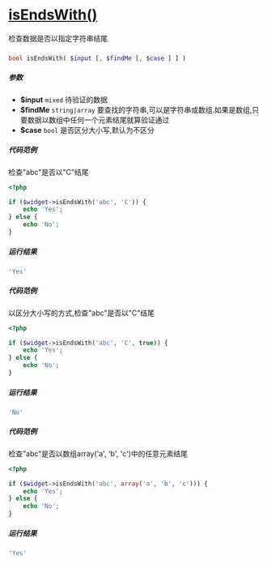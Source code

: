 [isEndsWith()](http://twinh.github.com/widget/api/isEndsWith)
=============================================================

检查数据是否以指定字符串结尾

### 
```php
bool isEndsWith( $input [, $findMe [, $case ] ] )
```

##### 参数
* **$input** `mixed` 待验证的数据
* **$findMe** `string|array` 要查找的字符串,可以是字符串或数组.如果是数组,只要数据以数组中任何一个元素结尾就算验证通过
* **$case** `bool` 是否区分大小写,默认为不区分

##### 代码范例
检查"abc"是否以"C"结尾
```php
<?php

if ($widget->isEndsWith('abc', 'C')) {
    echo 'Yes';
} else {
    echo 'No';
}
```
##### 运行结果
```php
'Yes'
```
##### 代码范例
以区分大小写的方式,检查"abc"是否以"C"结尾
```php
<?php

if ($widget->isEndsWith('abc', 'C', true)) {
    echo 'Yes';
} else {
    echo 'No';
}
```
##### 运行结果
```php
'No'
```
##### 代码范例
检查"abc"是否以数组array('a', 'b', 'c')中的任意元素结尾
```php
<?php

if ($widget->isEndsWith('abc', array('a', 'b', 'c'))) {
    echo 'Yes';
} else {
    echo 'No';
}
```
##### 运行结果
```php
'Yes'
```
